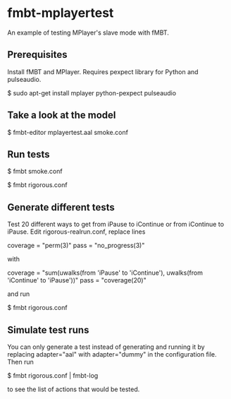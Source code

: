 fmbt-mplayertest
================

An example of testing MPlayer's slave mode with fMBT.


Prerequisites
-------------

Install fMBT and MPlayer. Requires pexpect library for Python and
pulseaudio.

$ sudo apt-get install mplayer python-pexpect pulseaudio


Take a look at the model
------------------------

$ fmbt-editor mplayertest.aal smoke.conf


Run tests
---------

$ fmbt smoke.conf

$ fmbt rigorous.conf


Generate different tests
------------------------

Test 20 different ways to get from iPause to iContinue or from
iContinue to iPause. Edit rigorous-realrun.conf, replace lines

coverage  = "perm(3)"
pass      = "no_progress(3)"

with

coverage  = "sum(uwalks(from 'iPause' to 'iContinue'),
                 uwalks(from 'iContinue' to 'iPause'))"
pass      = "coverage(20)"

and run

$ fmbt rigorous.conf


Simulate test runs
------------------

You can only generate a test instead of generating and running it by
replacing adapter="aal" with adapter="dummy" in the configuration
file. Then run

$ fmbt rigorous.conf | fmbt-log

to see the list of actions that would be tested.
